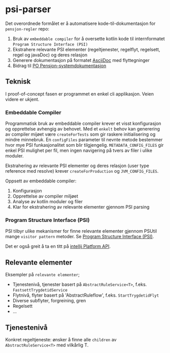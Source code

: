 # psi-parser

Det overordnede formålet er å automatisere kode-til-dokumentasjon for `pensjon-regler` repo:
1) Bruk av `embeddable compiler` for å oversette kotlin kode til internformatet `Program Structure Interface (PSI)`
2) Ekstrahere relevante PSI elementer (regeltjenester, regelflyt, regelsett, regel og javaDoc) og deres relasjon
3) Generere dokumentasjon på formatet [AsciiDoc](https://asciidoc.org/) med flyttegninger
4) Bidrag til [PO Pensjon-systemdokumentasjon](https://pensjon-dokumentasjon.intern.dev.nav.no/pen/index.html)

## Teknisk

I proof-of-concept fasen er programmet en enkel cli applikasjon. Veien videre er ukjent.

### Embeddable Compiler

Programmatisk bruk av embeddable compiler krever et visst konfigurasjon og opprettelse avhengig av behovet.
Med et `enkelt` behov kan generering av compiler mijøet være `createForTests` som gir raskere initialisering og mindre minnebruk.
En `configFiles` parameter til nevnte metode bestemmer hvor mye PSI funkasjonalitet som blir tilgjengelig.
`METADATA_CONFIG_FILES` gir enkel PSI mulighet per fil, men ingen navigering på tvers av filer i ulike moduler.

Ekstrahering av relevante PSI elementer og deres relasjon (user type reference med resolve) krever `createForProduction` og `JVM_CONFIG_FILES`.

Oppsett av embeddable compiler:
1) Konfigurasjon
2) Opprettelse av compiler miljøet
3) Analyse av kotlin moduler og filer
4) Klar for ekstrahering av relevante elementer gjennom PSI parsing

### Program Structure Interface (PSI)

PSI tilbyr ulike mekanismer for finne relevante elementer gjennom PSUtil mange `visitor pattern` metoder.
Se [Program Structure Interface (PSI)](https://plugins.jetbrains.com/docs/intellij/psi.html).

Det er også greit å ta en titt på [intellij Platform API](https://plugins.jetbrains.com/docs/intellij/explore-api.html).

## Relevante elementer

Eksempler på `relevante elementer`;
- Tjenestenivå, tjenester basert på `AbstractRuleService<T>`, f.eks. `FastsettTrygdetidService`
- Flytnivå, flyter basert på 'AbstractRuleflow<T : Any>', f.eks. `StartTrygdetidFlyt`
- Diverse subflyter, forgreining, gren
- Regelsett
- ...

## Tjenestenivå

Konkret regeltjeneste: ønsker å finne alle `children` av `AbstractRuleService<T>` med vilkårlig T.

